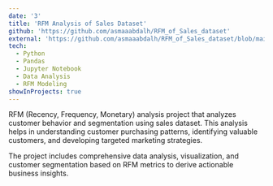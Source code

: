 ```yaml
---
date: '3'
title: 'RFM Analysis of Sales Dataset'
github: 'https://github.com/asmaaabdalh/RFM_of_Sales_dataset'
external: 'https://github.com/asmaaabdalh/RFM_of_Sales_dataset/blob/main/Copy_of_Untitled1.ipynb'
tech:
  - Python
  - Pandas
  - Jupyter Notebook
  - Data Analysis
  - RFM Modeling
showInProjects: true
---
```


RFM (Recency, Frequency, Monetary) analysis project that analyzes customer behavior and segmentation using sales dataset. This analysis helps in understanding customer purchasing patterns, identifying valuable customers, and developing targeted marketing strategies.

The project includes comprehensive data analysis, visualization, and customer segmentation based on RFM metrics to derive actionable business insights.
